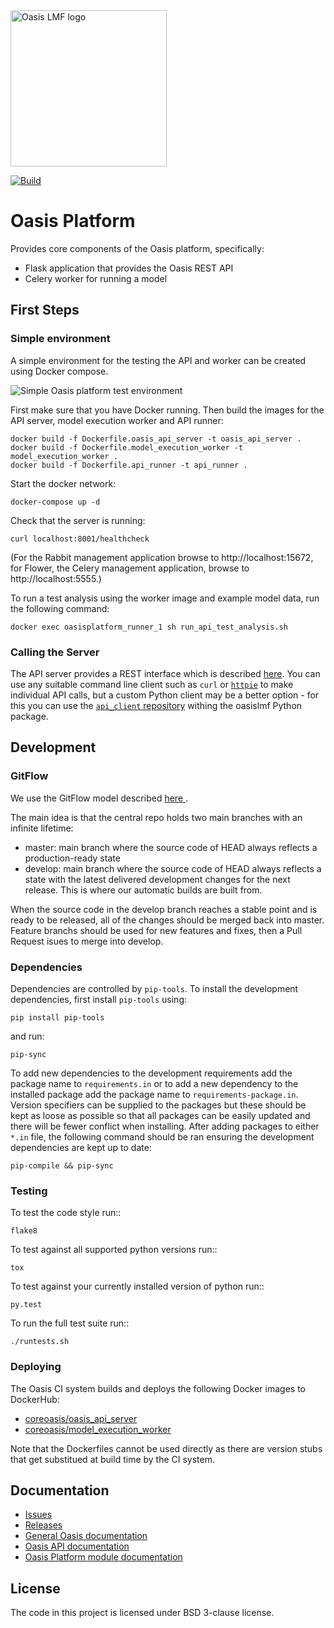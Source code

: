 <img src="https://oasislmf.org/packages/oasis_theme_package/themes/oasis_theme/assets/src/oasis-lmf-colour.png" alt="Oasis LMF logo" width="250"/>

[![Build](http://ci.oasislmfdev.org/buildStatus/icon?job=oasis_platform)](http://ci.oasislmfdev.org/blue/organizations/jenkins/oasis_platform/activity)

# Oasis Platform
Provides core components of the Oasis platform, specifically:
* Flask application that provides the Oasis REST API
* Celery worker for running a model

## First Steps

### Simple environment

A simple environment for the testing the API and worker can be created using Docker compose.

<img src="https://github.com/OasisLMF/OasisPlatform/blob/master/Oasis%20Simple%20Runner.png" alt="Simple Oasis platform test environment"/>

First make sure that you have Docker running. Then build the images for the API server, model execution worker and API runner:

    docker build -f Dockerfile.oasis_api_server -t oasis_api_server .
    docker build -f Dockerfile.model_execution_worker -t model_execution_worker .
    docker build -f Dockerfile.api_runner -t api_runner .

Start the docker network:

    docker-compose up -d

Check that the server is running:

    curl localhost:8001/healthcheck

(For the Rabbit management application browse to http://localhost:15672, for Flower, the Celery management application, browse to http://localhost:5555.)

To run a test analysis using the worker image and example model data, run the following command:
    
    docker exec oasisplatform_runner_1 sh run_api_test_analysis.sh

### Calling the Server

The API server provides a REST interface which is described <a href="https://oasislmf.github.io/docs/oasis_rest_api.html" target="_blank">here</a>. You can use any suitable command line client such as `curl` or <a href="www.httpie.org" target="_blank">`httpie`</a> to make individual API calls, but a custom Python client may be a better option - for this you can use the <a href="https://oasislmf.github.io/OasisLmf/api/api_client/client.html" target="_blank">`api_client` repository</a> withing the oasislmf Python package.

## Development

### GitFlow

We use the GitFlow model described <A href="http://nvie.com/posts/a-successful-git-branching-model"> here </A>.

The main idea is that the central repo holds two main branches with an infinite lifetime:

* master: main branch where the source code of HEAD always reflects a production-ready state
* develop: main branch where the source code of HEAD always reflects a state with the latest delivered development changes for the next release. This is where our automatic builds are built from.

When the source code in the develop branch reaches a stable point and is ready to be released, all of the changes should be merged back into master. 
Feature branchs should be used for new features and fixes, then a Pull Request isues to merge into develop.

### Dependencies

Dependencies are controlled by ``pip-tools``. To install the development dependencies, first install ``pip-tools`` using:

    pip install pip-tools

and run:

    pip-sync

To add new dependencies to the development requirements add the package name to ``requirements.in`` or to add a new dependency to the installed package add the package name to ``requirements-package.in``.
Version specifiers can be supplied to the packages but these should be kept as loose as possible so that all packages can be easily updated and there will be fewer conflict when installing.
After adding packages to either ``*.in`` file, the following command should be ran ensuring the development dependencies are kept up to date:

    pip-compile && pip-sync

### Testing

To test the code style run::

    flake8

To test against all supported python versions run::

    tox

To test against your currently installed version of python run::

    py.test

To run the full test suite run::

    ./runtests.sh

### Deploying

The Oasis CI system builds and deploys the following Docker images to DockerHub:

* <a href="https://hub.docker.com/r/coreoasis/oasis_api_server">coreoasis/oasis_api_server</a>
* <a href="https://hub.docker.com/r/coreoasis/model_execution_worker">coreoasis/model_execution_worker</a>

Note that the Dockerfiles cannot be used directly as there are version stubs that get substitued at build time by the CI system.

## Documentation
* <a href="https://github.com/OasisLMF/OasisApi/issues">Issues</a>
* <a href="https://github.com/OasisLMF/OasisApi/releases">Releases</a>
* <a href="https://oasislmf.github.io">General Oasis documentation</a>
* <a href="https://oasislmf.github.io/docs/oasis_rest_api.html">Oasis API documentation</a>
* <a href="https://oasislmf.github.io/OasisPlatform/modules.html">Oasis Platform module documentation</a>

## License
The code in this project is licensed under BSD 3-clause license.
